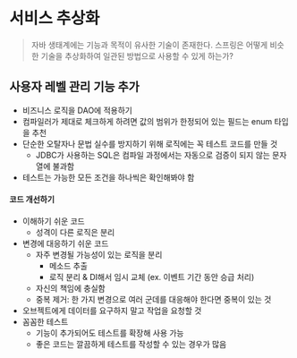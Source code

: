 # 서비스 추상화
> 자바 생태계에는 기능과 목적이 유사한 기술이 존재한다. 스프링은 어떻게 비슷한 기술을 추상화하여 일관된 방법으로 사용할 수 있게 하는가?


## 사용자 레벨 관리 기능 추가
- 비즈니스 로직을 DAO에 적용하기
- 컴파일러가 제대로 체크하게 하려면 값의 범위가 한정되어 있는 필드는 enum 타입을 추천
- 단순한 오탈자나 문법 실수를 방지하기 위해 로직에는 꼭 테스트 코드를 만들 것
    * JDBC가 사용하는 SQL은 컴파일 과정에서는 자동으로 검증이 되지 않는 문자열에 불과함
- 테스트는 가능한 모든 조건을 하나씩은 확인해봐야 함


#### 코드 개선하기
- 이해하기 쉬운 코드
    * 성격이 다른 로직은 분리
- 변경에 대응하기 쉬운 코드
    * 자주 변경될 가능성이 있는 로직을 분리
        + 메소드 추출
        + 로직 분리 & DI해서 임시 교체 (ex. 이벤트 기간 동안 승급 처리)
    * 자신의 책임에 충실함
    * 중복 제거: 한 가지 변경으로 여러 군데를 대응해야 한다면 중복이 있는 것
- 오브젝트에게 데이터를 요구하지 말고 작업을 요청할 것
- 꼼꼼한 테스트
    * 기능이 추가되어도 테스트를 확장해 사용 가능
    * 좋은 코드는 깔끔하게 테스트를 작성할 수 있는 경우가 많음